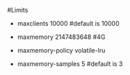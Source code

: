 
#Limits

* maxclients 10000 #default is 10000

* maxmemory 2147483648 #4G

* maxmemory-policy volatile-lru

* maxmemory-samples 5 #default is 3
